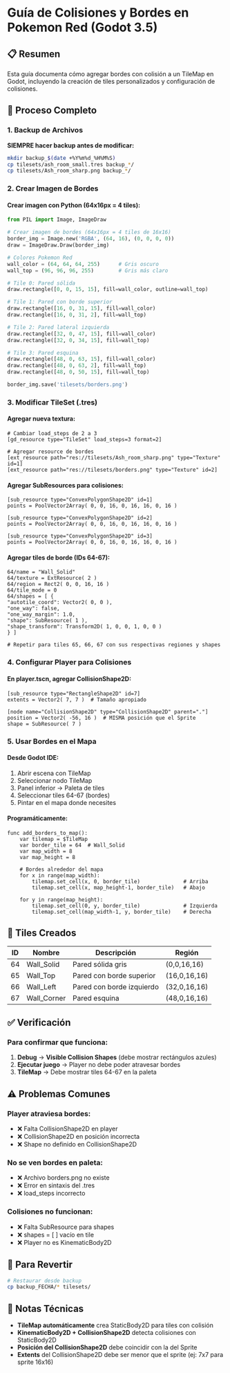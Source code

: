 # Guía de Colisiones y Bordes en Pokemon Red (Godot 3.5)

## 📋 Resumen
Esta guía documenta cómo agregar bordes con colisión a un TileMap en Godot, incluyendo la creación de tiles personalizados y configuración de colisiones.

## 🔧 Proceso Completo

### 1. Backup de Archivos
**SIEMPRE hacer backup antes de modificar:**
```bash
mkdir backup_$(date +%Y%m%d_%H%M%S)
cp tilesets/ash_room_small.tres backup_*/
cp tilesets/Ash_room_sharp.png backup_*/
```

### 2. Crear Imagen de Bordes

#### Crear imagen con Python (64x16px = 4 tiles):
```python
from PIL import Image, ImageDraw

# Crear imagen de bordes (64x16px = 4 tiles de 16x16)
border_img = Image.new('RGBA', (64, 16), (0, 0, 0, 0))
draw = ImageDraw.Draw(border_img)

# Colores Pokemon Red
wall_color = (64, 64, 64, 255)      # Gris oscuro
wall_top = (96, 96, 96, 255)        # Gris más claro

# Tile 0: Pared sólida
draw.rectangle([0, 0, 15, 15], fill=wall_color, outline=wall_top)

# Tile 1: Pared con borde superior
draw.rectangle([16, 0, 31, 15], fill=wall_color)
draw.rectangle([16, 0, 31, 2], fill=wall_top)

# Tile 2: Pared lateral izquierda
draw.rectangle([32, 0, 47, 15], fill=wall_color)
draw.rectangle([32, 0, 34, 15], fill=wall_top)

# Tile 3: Pared esquina
draw.rectangle([48, 0, 63, 15], fill=wall_color)
draw.rectangle([48, 0, 63, 2], fill=wall_top)
draw.rectangle([48, 0, 50, 15], fill=wall_top)

border_img.save('tilesets/borders.png')
```

### 3. Modificar TileSet (.tres)

#### Agregar nueva textura:
```gdscript
# Cambiar load_steps de 2 a 3
[gd_resource type="TileSet" load_steps=3 format=2]

# Agregar resource de bordes
[ext_resource path="res://tilesets/Ash_room_sharp.png" type="Texture" id=1]
[ext_resource path="res://tilesets/borders.png" type="Texture" id=2]
```

#### Agregar SubResources para colisiones:
```gdscript
[sub_resource type="ConvexPolygonShape2D" id=1]
points = PoolVector2Array( 0, 0, 16, 0, 16, 16, 0, 16 )

[sub_resource type="ConvexPolygonShape2D" id=2]
points = PoolVector2Array( 0, 0, 16, 0, 16, 16, 0, 16 )

[sub_resource type="ConvexPolygonShape2D" id=3]
points = PoolVector2Array( 0, 0, 16, 0, 16, 16, 0, 16 )
```

#### Agregar tiles de borde (IDs 64-67):
```gdscript
64/name = "Wall_Solid"
64/texture = ExtResource( 2 )
64/region = Rect2( 0, 0, 16, 16 )
64/tile_mode = 0
64/shapes = [ {
"autotile_coord": Vector2( 0, 0 ),
"one_way": false,
"one_way_margin": 1.0,
"shape": SubResource( 1 ),
"shape_transform": Transform2D( 1, 0, 0, 1, 0, 0 )
} ]

# Repetir para tiles 65, 66, 67 con sus respectivas regiones y shapes
```

### 4. Configurar Player para Colisiones

#### En player.tscn, agregar CollisionShape2D:
```gdscript
[sub_resource type="RectangleShape2D" id=7]
extents = Vector2( 7, 7 )  # Tamaño apropiado

[node name="CollisionShape2D" type="CollisionShape2D" parent="."]
position = Vector2( -56, 16 )  # MISMA posición que el Sprite
shape = SubResource( 7 )
```

### 5. Usar Bordes en el Mapa

#### Desde Godot IDE:
1. Abrir escena con TileMap
2. Seleccionar nodo TileMap
3. Panel inferior → Paleta de tiles
4. Seleccionar tiles 64-67 (bordes)
5. Pintar en el mapa donde necesites

#### Programáticamente:
```gdscript
func add_borders_to_map():
    var tilemap = $TileMap
    var border_tile = 64  # Wall_Solid
    var map_width = 8
    var map_height = 8
    
    # Bordes alrededor del mapa
    for x in range(map_width):
        tilemap.set_cell(x, 0, border_tile)              # Arriba
        tilemap.set_cell(x, map_height-1, border_tile)   # Abajo
    
    for y in range(map_height):
        tilemap.set_cell(0, y, border_tile)              # Izquierda
        tilemap.set_cell(map_width-1, y, border_tile)    # Derecha
```

## 🎯 Tiles Creados

| ID | Nombre | Descripción | Región |
|----|---------|-------------|---------|
| 64 | Wall_Solid | Pared sólida gris | (0,0,16,16) |
| 65 | Wall_Top | Pared con borde superior | (16,0,16,16) |
| 66 | Wall_Left | Pared con borde izquierdo | (32,0,16,16) |
| 67 | Wall_Corner | Pared esquina | (48,0,16,16) |

## ✅ Verificación

### Para confirmar que funciona:
1. **Debug** → **Visible Collision Shapes** (debe mostrar rectángulos azules)
2. **Ejecutar juego** → Player no debe poder atravesar bordes
3. **TileMap** → Debe mostrar tiles 64-67 en la paleta

## ⚠️ Problemas Comunes

### Player atraviesa bordes:
- ❌ Falta CollisionShape2D en player
- ❌ CollisionShape2D en posición incorrecta
- ❌ Shape no definido en CollisionShape2D

### No se ven bordes en paleta:
- ❌ Archivo borders.png no existe
- ❌ Error en sintaxis del .tres
- ❌ load_steps incorrecto

### Colisiones no funcionan:
- ❌ Falta SubResource para shapes
- ❌ shapes = [ ] vacío en tile
- ❌ Player no es KinematicBody2D

## 🔄 Para Revertir
```bash
# Restaurar desde backup
cp backup_FECHA/* tilesets/
```

## 📝 Notas Técnicas

- **TileMap automáticamente** crea StaticBody2D para tiles con colisión
- **KinematicBody2D + CollisionShape2D** detecta colisiones con StaticBody2D
- **Posición del CollisionShape2D** debe coincidir con la del Sprite
- **Extents** del CollisionShape2D debe ser menor que el sprite (ej: 7x7 para sprite 16x16)